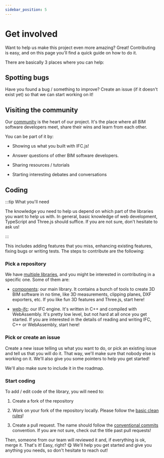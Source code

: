 ```yaml
---
sidebar_position: 5
---
```


# Get involved

Want to help us make this project even more amazing? Great! Contributing is easy, and on this page you'll find a quick guide on how to do it.

There are basically 3 places where you can help:

## Spotting bugs

Have you found a bug / something to improve? Create an issue (if it doesn't exist yet) so that we can start working on it!

## Visiting the community

Our [community](https://people.thatopen.com/) is the heart of our project. It's the place where all BIM software developers meet, share their wins and learn from each other.

You can be part of it by:

- Showing us what you built with IFC.js!

- Answer questions of other BIM software developers.

- Sharing resources / tutorials

- Starting interesting debates and conversations

## Coding

:::tip What you'll need

The knowledge you need to help us depend on which part of the libraries you want to help us with. In general, basic knowledge of web development, TypeScript and Three.js should suffice. If you are not sure, don't hesitate to ask us!

:::

This includes adding features that you miss, enhancing existing features, fixing bugs or writing tests. The steps to contribute are the following:

### Pick a repository

We have [multiple libraries](https://github.com/ThatOpen/), and you might be interested in contributing in a specific one. Some of them are:

- [components](https://github.com/ThatOpen/engine_components/): our main library. It contains a bunch of tools to create 3D BIM software in no time, like 3D measurements, clipping planes, DXF exporters, etc. If you like fun 3D features and Three.js, start here!

- [web-ifc](https://github.com/ThatOpen/engine_web-ifc/): our IFC engine. It's written in C++ and compiled with WebAssembly. It's pretty low level, but not hard at all once you get started. If you are interested in the details of reading and writing IFC, C++ or WebAssembly, start here!

### Pick or create an issue

Create a new issue telling us what you want to do, or pick an existing issue and tell us that you will do it. That way, we'll make sure that nobody else is working on it. We'll also give you some pointers to help you get started!

We'll also make sure to include it in the roadmap.

### Start coding

To add / edit code of the library, you will need to:

1. Create a fork of the repository

2. Work on your fork of the repository locally. Please follow the [basic clean rules](clean-components-guide.md)!

3. Create a pull request. The name should follow the [conventional commits](https://www.conventionalcommits.org/en/v1.0.0/) convention. If you are not sure, check out the title past pull requests!

Then, someone from our team will reviewed it and, if everything is ok, merge it. That's it! Easy, right? 😋 We'll help you get started and give you anything you needs, so don't hesitate to reach out!
